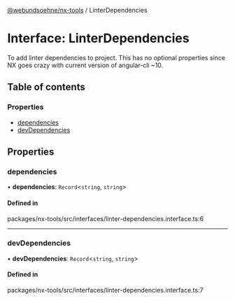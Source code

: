 [@webundsoehne/nx-tools](../README.md) / LinterDependencies

# Interface: LinterDependencies

To add linter dependencies to project.
This has no optional properties since NX goes crazy with current version of angular-cli ~10.

## Table of contents

### Properties

- [dependencies](LinterDependencies.md#dependencies)
- [devDependencies](LinterDependencies.md#devdependencies)

## Properties

### dependencies

• **dependencies**: `Record`<`string`, `string`\>

#### Defined in

packages/nx-tools/src/interfaces/linter-dependencies.interface.ts:6

___

### devDependencies

• **devDependencies**: `Record`<`string`, `string`\>

#### Defined in

packages/nx-tools/src/interfaces/linter-dependencies.interface.ts:7
